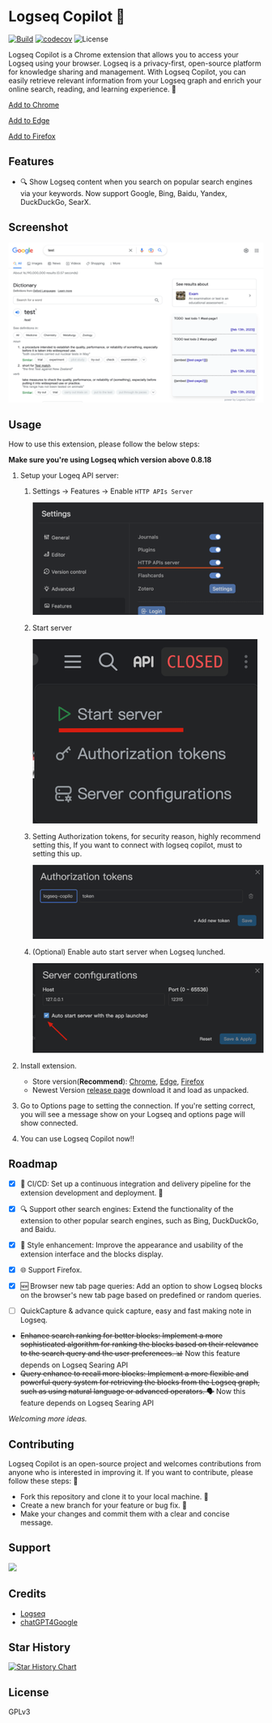 # Logseq Copilot 🚀

[![Build](https://github.com/EINDEX/logseq-copilot/actions/workflows/build.yml/badge.svg)](https://github.com/EINDEX/logseq-copilot/actions/workflows/build.yml) [![codecov](https://codecov.io/github/EINDEX/logseq-copilot/branch/main/graph/badge.svg?token=Z70QAMVZR1)](https://codecov.io/github/EINDEX/logseq-copilot) ![License](https://img.shields.io/github/license/eindex/logseq-copilot)

Logseq Copilot is a Chrome extension that allows you to access your Logseq using your browser. Logseq is a privacy-first, open-source platform for knowledge sharing and management. With Logseq Copilot, you can easily retrieve relevant information from your Logseq graph and enrich your online search, reading, and learning experience. 🧠

[Add to Chrome](https://chrome.google.com/webstore/detail/logseq-copilot/hihgfcgbmnbomabfdbajlbpnacndeihl)

[Add to Edge](https://chrome.google.com/webstore/detail/logseq-copilot/ebigopegbohijaikegebaaboaomaifoi)

[Add to Firefox](https://addons.mozilla.org/en-US/firefox/addon/logseq-copilot/)

## Features

- 🔍 Show Logseq content when you search on popular search engines via your keywords. Now support Google, Bing, Baidu, Yandex, DuckDuckGo, SearX.

## Screenshot

![](docs/screenshots/screenshot.png)
## Usage

How to use this extension, please follow the below steps:

**Make sure you're using Logseq which version above 0.8.18**


1. Setup your Logeq API server:
   1. Settings -> Features -> Enable `HTTP APIs Server`

      ![Enable http APIs Server Feature](docs/screenshots/enable-http-apis-server.png)

   2. Start server

      ![Starting Logseq API Server](docs/screenshots/start-api-server.png)

   3. Setting Authorization tokens, for security reason, highly recommend setting this, If you want to connect with logseq copilot, must to setting this up.

      ![Setting up Authorization Token](docs/screenshots/setting-auth-token.png)

   4. (Optional) Enable auto start server when Logseq lunched.

      ![Enable Auto Start](docs/screenshots/enable-auto-start.png)

2. Install extension. 
   - Store version(**Recommend**): [Chrome](https://chrome.google.com/webstore/detail/logseq-copilot/hihgfcgbmnbomabfdbajlbpnacndeihl), [Edge](https://chrome.google.com/webstore/detail/logseq-copilot/ebigopegbohijaikegebaaboaomaifoi), [Firefox](https://addons.mozilla.org/en-US/firefox/addon/logseq-copilot/)
   - Newest Version [release page](https://github.com/EINDEX/logseq-copilot/releases) download it and load as unpacked.

3. Go to Options page to setting the connection.
   If you're setting correct, you will see a message show on your Logseq and options page will show connected.

4. You can use Logseq Copilot now!!

## Roadmap

- [x] 🚦 CI/CD: Set up a continuous integration and delivery pipeline for the extension development and deployment. 🚦

- [x] 🔍 Support other search engines: Extend the functionality of the extension to other popular search engines, such as Bing, DuckDuckGo, and Baidu. 
- [x] 💅 Style enhancement: Improve the appearance and usability of the extension interface and the blocks display.
- [x] 🌐 Support Firefox.
- [x] 🆕 Browser new tab page queries: Add an option to show Logseq blocks on the browser's new tab page based on predefined or random queries. 
- [ ] QuickCapture & advance quick capture, easy and fast making note in Logseq.

- ~~Enhance search ranking for better blocks: Implement a more sophisticated algorithm for ranking the blocks based on their relevance to the search query and the user preferences. 📊~~ Now this feature depends on Logseq Searing API
- ~~Query enhance to recall more blocks: Implement a more flexible and powerful query system for retrieving the blocks from the Logseq graph, such as using natural language or advanced operators. 🗣️~~ Now this feature depends on Logseq Searing API

_Welcoming more ideas._

## Contributing

Logseq Copilot is an open-source project and welcomes contributions from anyone who is interested in improving it. If you want to contribute, please follow these steps: 🙌

- Fork this repository and clone it to your local machine. 🍴
- Create a new branch for your feature or bug fix. 🌿
- Make your changes and commit them with a clear and concise message.

## Support

<a href="https://www.buymeacoffee.com/eindex"><img src="https://img.buymeacoffee.com/button-api/?text=Buy me a coffee&emoji=&slug=eindex&button_colour=40DCA5&font_colour=ffffff&font_family=Cookie&outline_colour=000000&coffee_colour=FFDD00" /></a>

## Credits

- [Logseq](https://logseq.com)
- [chatGPT4Google](https://github.com/wong2/chatgpt-google-extension)

## Star History

[![Star History Chart](https://api.star-history.com/svg?repos=eindex/logseq-copilot&type=Date)](https://star-history.com/#eindex/logseq-copilot&Date)

## License

GPLv3
